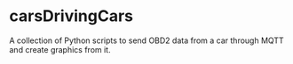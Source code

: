 # carsDrivingCars
A collection of Python scripts to send OBD2 data from a car through MQTT and create graphics from it.
